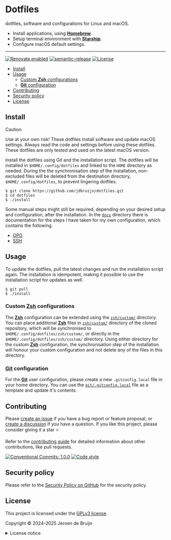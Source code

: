 # Dotfiles <!-- omit in toc -->

dotfiles, software and configurations for Linux and macOS.

- Install applications, using [**Homebrew**](https://brew.sh/).
- Setup terminal environment with [**Starship**](https://starship.rs/).
- Configure macOS default settings.

---

[![Renovate enabled](https://img.shields.io/badge/Renovate-enabled-brightgreen?logo=renovatebot&logoColor&style=flat-square)](https://renovatebot.com)
[![semantic-release](https://img.shields.io/badge/%20%20%F0%9F%93%A6%F0%9F%9A%80-semantic--release-e10079?style=flat-square)](https://github.com/semantic-release/semantic-release)
[![License](https://img.shields.io/github/license/jdbruijn/dotfiles?style=flat-square)](LICENSE.md)

- [Install](#install)
- [Usage](#usage)
  - [Custom **Zsh** configurations](#custom-zsh-configurations)
  - [**Git** configuration](#git-configuration)
- [Contributing](#contributing)
- [Security policy](#security-policy)
- [License](#license)

## Install

> [!CAUTION]
> Use at your own risk! These dotfiles install software and update macOS settings. Always read the code and settings before using these dotfiles. These dotfiles are only tested and used on the latest macOS version.

Install the dotfiles using Git and the installation script. The dotfiles will be installed in `$HOME/.config/dotfiles` and linked to the `HOME` directory as needed. During the the synchronisation step of the installation, non-excluded files will be deleted from the destination directory, `$HOME/.config/dotfiles`, to prevent lingering dotfiles.

```shell
$ git clone https://github.com/jdbruijn/dotfiles.git
$ cd dotfiles
$ ./install
```

Some manual steps might still be required, depending on your desired setup and configuration, after the installation. In the [`docs`](./docs/) directory there is documentation for the steps I have taken for my own configuration, which contains the following.

- [GPG](./docs/GPG.md)
- [SSH](./docs/SSH.md)

## Usage

To update the dotfiles, pull the latest changes and run the installation script again. The installation is idempotent, making it possible to use the installation script for updates as well.

```shell
$ git pull
$ ./install
```

### Custom [**Zsh**][zsh] configurations

The [**Zsh**][zsh] configuration can be extended using the [`zsh/custom/`](./zsh/custom/) directory. You can place additional [**Zsh**][zsh] files in [`zsh/custom/`](./zsh/custom/) directory of the cloned repository, which will be synchronised to `$HOME/.config/dotfiles/zsh/custom/`, or directly in the `$HOME/.config/dotfiles/zsh/custom/` directory. Using either directory for the custom [**Zsh**][zsh] configuration, the synchronisation step of the installation will honour your custom configuration and not delete any of the files in this directory.

### [**Git**][git] configuration

For the [**Git**][git] user configuration, please create a new `.gitconfig.local` file in your home directory. You can use the [`git/.gitconfig.local`](./git/.gitconfig.local) file as a template and update it's contents.

## Contributing

Please [create an issue](https://github.com/jdbruijn/dotfiles/issues/new/choose) if you have a bug report or feature proposal, or [create a discussion](https://github.com/jdbruijn/dotfiles/discussions) if you have a question. If you like this project, please consider giving it a star ⭐

Refer to the [contributing guide](https://github.com/vidavidorra/.github/blob/main/CONTRIBUTING.md) for detailed information about other contributions, like pull requests.

[![Conventional Commits: 1.0.0](https://img.shields.io/badge/Conventional%20Commits-1.0.0-yellow?style=flat-square)](https://conventionalcommits.org)
[![Code style](https://img.shields.io/badge/code_style-Prettier-ff69b4?logo=prettier&style=flat-square)](https://github.com/prettier/prettier)

## Security policy

Please refer to the [Security Policy on GitHub](https://github.com/jdbruijn/dotfiles/security/) for the security policy.

## License

This project is licensed under the [GPLv3 license](https://www.gnu.org/licenses/gpl.html).

Copyright © 2024-2025 Jeroen de Bruijn

<details><summary>License notice</summary>
<p>

This program is free software: you can redistribute it and/or modify
it under the terms of the GNU General Public License as published by
the Free Software Foundation, either version 3 of the License, or
(at your option) any later version.

This program is distributed in the hope that it will be useful,
but WITHOUT ANY WARRANTY; without even the implied warranty of
MERCHANTABILITY or FITNESS FOR A PARTICULAR PURPOSE. See the
GNU General Public License for more details.

You should have received a copy of the GNU General Public License
along with this program. If not, see <http://www.gnu.org/licenses/>.

The full text of the license is available in the [LICENSE](LICENSE.md) file in this repository and [online](https://www.gnu.org/licenses/gpl.html).

</details>

[git]: https://git-scm.com/
[zsh]: https://www.zsh.org/
